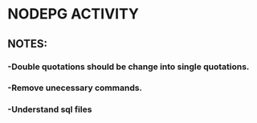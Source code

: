 # NODEPG ACTIVITY
##  NOTES:
### -Double quotations should be change into single quotations.
### -Remove unecessary commands.
### -Understand sql files

